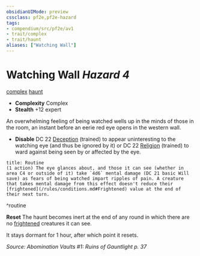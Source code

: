 ```yaml
---
obsidianUIMode: preview
cssclass: pf2e,pf2e-hazard
tags:
- compendium/src/pf2e/av1
- trait/complex
- trait/haunt
aliases: ["Watching Wall"]
---
```

# Watching Wall *Hazard 4*  
[complex](/rules/traits/complex.md)  [haunt](/rules/traits/haunt.md)  

- **Complexity** Complex
- **Stealth** +12 expert  

An overwhelming feeling of being watched wells up in the minds of those in the room, an instant before an eerie red eye opens in the western wall.

- **Disable** DC 22 [Deception](/compendium/skills.md#Deception) (trained) to appear uninteresting to the watching eye (and thus be ignored by it) or DC 22 [Religion](/compendium/skills.md#Religion) (trained) to ward against being seen by or affected by the eye.  

```ad-pf2-summary
title: Routine
(1 action) The eye glances about, and those it can see (whether in area C4 or outside of it) take `4d6` mental damage (DC 21 basic Will save) as fears of being watched impart ripples of pain. A creature that takes mental damage from this effect doesn't reduce their [frightened](/rules/conditions.md#Frightened) value at the end of their next turn.
```
^routine

**Reset** The haunt becomes inert at the end of any round in which there are no [frightened](/rules/conditions.md#Frightened) creatures it can see.

It stays dormant for 1 hour, after which point it resets.  

*Source: Abomination Vaults #1: Ruins of Gauntlight p. 37*